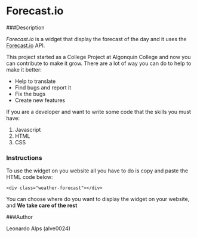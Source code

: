 # Forecast.io

###Description

*Forecast.io* is a widget that display the forecast of the day and it uses the [Forecast.io](forecast.io "click here to visit the website") API.

This project started as a College Project at Algonquin College and now you can contribute to make it grow. There are a lot of way you can do to help to make it better:

- Help to translate
- Find bugs and report it
- Fix the bugs
- Create new features

If you are a developer and want to write some code that the skills you must have:

1. Javascript
2. HTML
3. CSS

### Instructions

To use the widget on you website all you have to do is copy and paste the HTML code below:

```
<div class="weather-forecast"></div>
```

You can choose where do you want to display the widget on your website, and **We take care of the rest**

###Author

Leonardo Alps (alve0024)

